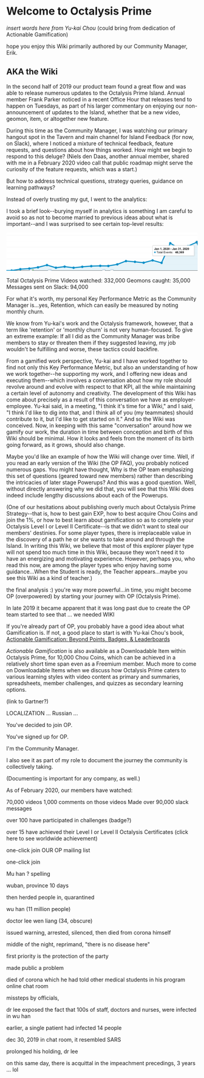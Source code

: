 # Welcome to Octalysis Prime

*insert words here from Yu-kai Chou* (could bring from dedication of Actionable Gamification)

hope you enjoy this Wiki primarily authored by our Community Manager, Erik. 


## AKA the Wiki

In the second half of 2019 our product team found a great flow and was able to release numerous updates to the Octalysis Prime Island. Annual member Frank Parker noticed in a recent Office Hour that releases tend to happen on Tuesdays, as part of his larger commentary on enjoying our non-announcement of updates to the Island, whether that be a new video, geomon, item, or altogether new feature.

During this time as the Community Manager, I was watching our primary hangout spot in the Tavern and main channel for Island Feedback (for now, on Slack), where I noticed a mixture of technical feedback, feature requests, and questions about how things worked. How might we begin to respond to this deluge? (Niels den Daas, another annual member, shared with me in a February 2020 video call that public roadmap might serve the curiosity of the feature requests, which was a start.)

But how to address technical questions, strategy queries, guidance on learning pathways? 

Instead of overly trusting my gut, I went to the analytics: 

I took a brief look--burying myself in analytics is something I am careful to avoid so as not to become married to previous ideas about what is important--and I was surprised to see certain top-level results: 

![January is new high-water mark for videos watched](/resources/Jan2020videos.png)

Total Octalysis Prime Videos watched: 332,000
Geomons caught: 35,000
Messages sent on Slack: 94,000 

For what it's worth, my personal Key Performance Metric as the Community Manager is...yes, Retention, which can easily be measured by noting monthly churn. 

We know from Yu-kai's work and the Octalysis framework, however, that a term like 'retention' or 'monthly churn' is not very human-focused. To give an extreme example: If all I did as the Community Manager was bribe members to stay or threaten them if they suggested leaving, my job wouldn't be fulfilling and worse, these tactics could backfire.

From a gamified work perspective, Yu-kai and I have worked together to find not only this Key Performance Metric, but also an understanding of how we work together--he supporting my work, and I offering new ideas and executing them--which involves a conversation about how my role should revolve around and evolve with respect to that KPI, all the while maintaining a certain level of autonomy and creativity. The development of this Wiki has come about precisely as a result of this conversation we have as employer-employee. Yu-kai said, in a meeting, "I think it's time for a Wiki," and I said, "I think I'd like to dig into that, and I think all of you (my teammates) should contribute to it, but I'd like to get started on it." And so the Wiki was conceived. Now, in keeping with this same "conversation" around how we gamify our work, the duration in time between conception and birth of this Wiki should be minimal. How it looks and feels from the moment of its birth going forward, as it grows, should also change. 

Maybe you'd like an example of how the Wiki will change over time. Well, if you read an early version of the Wiki (the OP FAQ), you probably noticed numerous gaps. You might have thought, Why is the OP team emphasizing this set of questions (geared toward new members) rather than describing the intricacies of later stage Powerups? And this was a good question. Well, without directly answering why we did that, you will see that this Wiki does indeed include lengthy discussions about each of the Powerups. 

(One of our hesitations about publishing overly much about Octalysis Prime Strategy--that is, how to best gain EXP, how to best acquire Chou Coins and join the 1%, or how to best learn about gamification so as to complete your Octalysis Level I or Level II Certificate--is that we didn't want to steal our members' destinies. For some player types, there is irreplaceable value in the discovery of a path he or she wants to take around and through the Island. In writing this Wiki, we believe that most of this explorer player type will not spend too much time in this Wiki, because they won't need it to have an energizing and motivating experience. However, perhaps you, who read this now, are among the player types who enjoy having some guidance...When the Student is ready, the Teacher appears...maybe you see this Wiki as a kind of teacher.)





the final analysis :) you're way more powerful...in time, you might become OP (overpowered) by starting your journey with OP (Octalysis Prime).



In late 2019 it became apparent that it was long past due to create  the OP team started to see that ... we needed WIKI



If you're already part of OP, you probably have a good idea about what Gamification is. If not, a good place to start is with Yu-kai Chou's book, [Actionable Gamification: Beyond Points, Badges, & Leaderboards](https://www.amazon.com/Actionable-Gamification-Beyond-Points-Leaderboards/dp/1511744049) 

*Actionable Gamification* is also available as a Downloadable Item within Octalysis Prime, for 10,000 Chou Coins, which can be achieved in a relatively short time span even as a Freemium member. Much more to come on Downloadable Items when we discuss how Octalysis Prime caters to various learning styles with video content as primary and summaries, spreadsheets, member challenges, and quizzes as secondary learning options. 

(link to Gartner?)

LOCALIZATION ... Russian ...  



You've decided to join OP.


You've signed up for OP. 



I'm the Community Manager.

I also see it as part of my role to document the journey the community is collectively taking. 

(Documenting is important for any company, as well.)

As of February 2020, our members have watched:

70,000 videos
1,000 comments on those videos
Made over 90,000 slack messages

over 100 have participated in challenges (badge?)

over 15 have achieved their Level I or Level II Octalysis Certificates (click here to see worldwide achievement)

one-click join OUR OP mailing list

one-click join 


Mu han ? spelling

wuban, province 10 days

then herded people in, quarantined 

wu han (11 million people)

doctor lee wen liang (34, obscure)

issued warning, arrested, silenced, then died from corona himself

middle of the night, reprimand, "there is no disease here" 

first priority is the protection of the party 

made public a problem

died of corona which he had told other medical students in his program online chat room

missteps by officials, 

dr lee exposed the fact that 100s of staff, doctors and nurses, were infected in wu han

earlier, a single patient had infected 14 people

dec 30, 2019 in chat room, it resembled SARS 

prolonged his holding, dr lee 


on this same day, there is acquittal in the impeachment precedings, 3 years ... lol 

